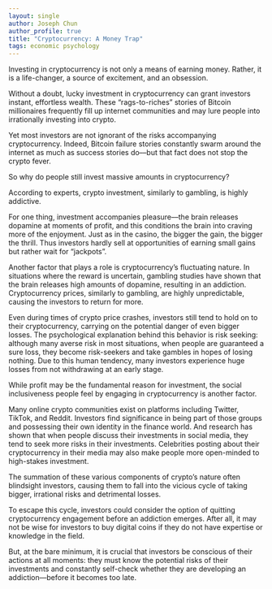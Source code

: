 ```yaml
---
layout: single
author: Joseph Chun
author_profile: true
title: "Cryptocurrency: A Money Trap"
tags: economic psychology
---
```

Investing in cryptocurrency is not only a means of earning money. Rather, it is a life-changer, a source of excitement, and an obsession.

Without a doubt, lucky investment in cryptocurrency can grant investors instant, effortless wealth. These “rags-to-riches” stories of Bitcoin millionaires frequently fill up internet communities and may lure people into irrationally investing into crypto.

Yet most investors are not ignorant of the risks accompanying cryptocurrency. Indeed, Bitcoin failure stories constantly swarm around the internet as much as success stories do––but that fact does not stop the crypto fever.

So why do people still invest massive amounts in cryptocurrency?

According to experts, crypto investment, similarly to gambling, is highly addictive.

For one thing, investment accompanies pleasure––the brain releases dopamine at moments of profit, and this conditions the brain into craving more of the enjoyment. Just as in the casino, the bigger the gain, the bigger the thrill. Thus investors hardly sell at opportunities of earning small gains but rather wait for “jackpots”.

Another factor that plays a role is cryptocurrency’s fluctuating nature. In situations where the reward is uncertain, gambling studies have shown that the brain releases high amounts of dopamine, resulting in an addiction. Cryptocurrency prices, similarly to gambling, are highly unpredictable, causing the investors to return for more. 

Even during times of crypto price crashes, investors still tend to hold on to their cryptocurrency, carrying on the potential danger of even bigger losses. The psychological explanation behind this behavior is risk seeking: although many averse risk in most situations, when people are guaranteed a sure loss, they become risk-seekers and take gambles in hopes of losing nothing. Due to this human tendency, many investors experience huge losses from not withdrawing at an early stage.


While profit may be the fundamental reason for investment, the social inclusiveness people feel by engaging in cryptocurrency is another factor.

Many online crypto communities exist on platforms including Twitter, TikTok, and Reddit. Investors find significance in being part of those groups and possessing their own identity in the finance world. And research has shown that when people discuss their investments in social media, they tend to seek more risks in their investments. Celebrities posting about their cryptocurrency in their media may also make people more open-minded to high-stakes investment.

The summation of these various components of crypto’s nature often blindsight investors, causing them to fall into the vicious cycle of taking bigger, irrational risks and detrimental losses.

To escape this cycle, investors could consider the option of quitting cryptocurrency engagement before an addiction emerges. After all, it may not be wise for investors to buy digital coins if they do not have expertise or knowledge in the field.

But, at the bare minimum, it is crucial that investors be conscious of their actions at all moments: they must know the potential risks of their investments and constantly self-check whether they are developing an addiction––before it becomes too late.
